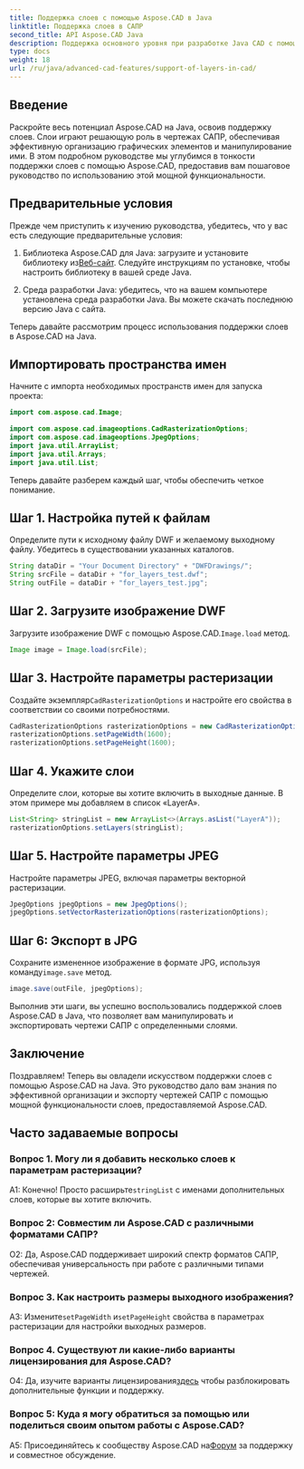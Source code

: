 ```yaml
---
title: Поддержка слоев с помощью Aspose.CAD в Java
linktitle: Поддержка слоев в САПР
second_title: API Aspose.CAD Java
description: Поддержка основного уровня при разработке Java CAD с помощью Aspose.CAD. Организуйте и экспортируйте рисунки без особых усилий.
type: docs
weight: 18
url: /ru/java/advanced-cad-features/support-of-layers-in-cad/
---
```

## Введение

Раскройте весь потенциал Aspose.CAD на Java, освоив поддержку слоев. Слои играют решающую роль в чертежах САПР, обеспечивая эффективную организацию графических элементов и манипулирование ими. В этом подробном руководстве мы углубимся в тонкости поддержки слоев с помощью Aspose.CAD, предоставив вам пошаговое руководство по использованию этой мощной функциональности.

## Предварительные условия

Прежде чем приступить к изучению руководства, убедитесь, что у вас есть следующие предварительные условия:

1.  Библиотека Aspose.CAD для Java: загрузите и установите библиотеку из[Веб-сайт](https://releases.aspose.com/cad/java/). Следуйте инструкциям по установке, чтобы настроить библиотеку в вашей среде Java.

2. Среда разработки Java: убедитесь, что на вашем компьютере установлена среда разработки Java. Вы можете скачать последнюю версию Java с сайта.

Теперь давайте рассмотрим процесс использования поддержки слоев в Aspose.CAD на Java.

## Импортировать пространства имен

Начните с импорта необходимых пространств имен для запуска проекта:

```java
import com.aspose.cad.Image;

import com.aspose.cad.imageoptions.CadRasterizationOptions;
import com.aspose.cad.imageoptions.JpegOptions;
import java.util.ArrayList;
import java.util.Arrays;
import java.util.List;
```

Теперь давайте разберем каждый шаг, чтобы обеспечить четкое понимание.

## Шаг 1. Настройка путей к файлам

Определите пути к исходному файлу DWF и желаемому выходному файлу. Убедитесь в существовании указанных каталогов.

```java
String dataDir = "Your Document Directory" + "DWFDrawings/";
String srcFile = dataDir + "for_layers_test.dwf";
String outFile = dataDir + "for_layers_test.jpg";
```

## Шаг 2. Загрузите изображение DWF

 Загрузите изображение DWF с помощью Aspose.CAD.`Image.load` метод.

```java
Image image = Image.load(srcFile);
```

## Шаг 3. Настройте параметры растеризации

 Создайте экземпляр`CadRasterizationOptions` и настройте его свойства в соответствии со своими потребностями.

```java
CadRasterizationOptions rasterizationOptions = new CadRasterizationOptions();
rasterizationOptions.setPageWidth(1600);
rasterizationOptions.setPageHeight(1600);
```

## Шаг 4. Укажите слои

Определите слои, которые вы хотите включить в выходные данные. В этом примере мы добавляем в список «LayerA».

```java
List<String> stringList = new ArrayList<>(Arrays.asList("LayerA"));
rasterizationOptions.setLayers(stringList);
```

## Шаг 5. Настройте параметры JPEG

Настройте параметры JPEG, включая параметры векторной растеризации.

```java
JpegOptions jpegOptions = new JpegOptions();
jpegOptions.setVectorRasterizationOptions(rasterizationOptions);
```

## Шаг 6: Экспорт в JPG

 Сохраните измененное изображение в формате JPG, используя команду`image.save` метод.

```java
image.save(outFile, jpegOptions);
```

Выполнив эти шаги, вы успешно воспользовались поддержкой слоев Aspose.CAD в Java, что позволяет вам манипулировать и экспортировать чертежи САПР с определенными слоями.

## Заключение

Поздравляем! Теперь вы овладели искусством поддержки слоев с помощью Aspose.CAD на Java. Это руководство дало вам знания по эффективной организации и экспорту чертежей САПР с помощью мощной функциональности слоев, предоставляемой Aspose.CAD.

## Часто задаваемые вопросы

### Вопрос 1. Могу ли я добавить несколько слоев к параметрам растеризации?

 А1: Конечно! Просто расширьте`stringList` с именами дополнительных слоев, которые вы хотите включить.

### Вопрос 2: Совместим ли Aspose.CAD с различными форматами САПР?

О2: Да, Aspose.CAD поддерживает широкий спектр форматов САПР, обеспечивая универсальность при работе с различными типами чертежей.

### Вопрос 3. Как настроить размеры выходного изображения?

 A3: Измените`setPageWidth` и`setPageHeight` свойства в параметрах растеризации для настройки выходных размеров.

### Вопрос 4. Существуют ли какие-либо варианты лицензирования для Aspose.CAD?

 О4: Да, изучите варианты лицензирования[здесь](https://purchase.aspose.com/buy) чтобы разблокировать дополнительные функции и поддержку.

### Вопрос 5: Куда я могу обратиться за помощью или поделиться своим опытом работы с Aspose.CAD?

A5: Присоединяйтесь к сообществу Aspose.CAD на[Форум](https://forum.aspose.com/c/cad/19) за поддержку и совместное обсуждение.